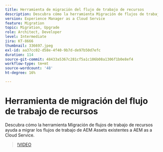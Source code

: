 ```yaml
---
title: Herramienta de migración del flujo de trabajo de recursos
description: Descubra cómo la herramienta Migración de flujos de trabajo de recursos ayuda a migrar los flujos de trabajo de AEM Assets existentes a AEM as a Cloud Service.
version: Experience Manager as a Cloud Service
feature: Migration
topic: Migration, Upgrade
role: Architect, Developer
level: Intermediate
jira: KT-8666
thumbnail: 336697.jpeg
exl-id: aa37cc02-d58e-4f40-9b7d-de97b50d7efc
duration: 114
source-git-commit: 48433a5367c281cf5a1c106b08a1306f1b0e8ef4
workflow-type: tm+mt
source-wordcount: '48'
ht-degree: 16%

---
```


# Herramienta de migración del flujo de trabajo de recursos

Descubra cómo la herramienta Migración de flujos de trabajo de recursos ayuda a migrar los flujos de trabajo de AEM Assets existentes a AEM as a Cloud Service.

>[!VIDEO](https://video.tv.adobe.com/v/336697?quality=12&learn=on)
